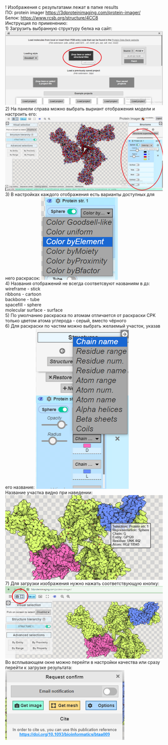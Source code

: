 ! Изображения с результатами лежат в папке results<br />
ПО: protein imager https://3dproteinimaging.com/protein-imager/<br />
Белок: https://www.rcsb.org/structure/4CC8<br />
Инструкция по применению:<br />
    1) Загрузить выбранную структуру белка на сайт: ![alt text](image.png) <br />
    2) На панели справа можно выбрать выриант отображения модели и настроить его: ![alt text](image-1.png)<br />
    3) В настройках каждого отображения есть варианты доступных для него раскрасок: ![alt text](image-2.png)<br />
    4) Названия отображений не всегда соответсвуют названиям в дз:<br />
        wireframe - stick<br />
        ribbons - cartoon<br />
        backbone - tube<br />
        spacefill - sphere<br />
        molecular surface - surface<br />
    5) По умолчанию раскраска по атомам отличается от раскраски CPK только цветом атома углерода - серый, вместо чёрного<br />
    6) Для раскраски по частям можно выбрать желаемый участок, указав его название: ![alt text](image-4.png) <br />
    Название участка видно при наведении: ![alt text](image-3.png)<br />
    7) Для загрузки изображения нужно нажать соответствующую кнопку: ![alt text](image-5.png)<br />
    Во всплывающем окне можно перейти в настройки качества или сразу перейти к загрузке результата: ![alt text](image-6.png)<br />

